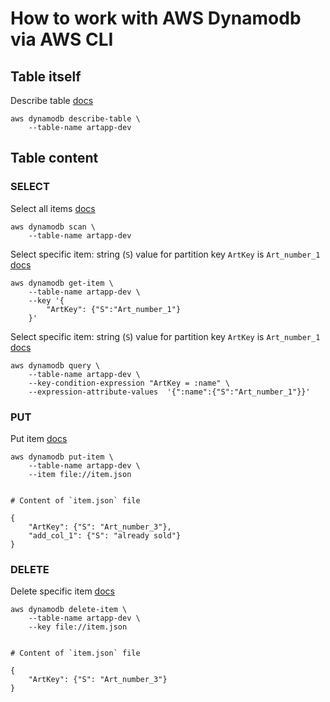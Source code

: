 # How to work with AWS Dynamodb via AWS CLI


##  Table itself

Describe table 
[docs](https://docs.aws.amazon.com/cli/latest/reference/dynamodb/describe-table.html#examples)
```
aws dynamodb describe-table \
    --table-name artapp-dev
```

## Table content

### SELECT

Select all items 
[docs](https://docs.aws.amazon.com/cli/latest/reference/dynamodb/scan.html#examples)
```
aws dynamodb scan \
    --table-name artapp-dev
```

Select specific item: string (`S`) value for partition key `ArtKey` is  `Art_number_1`
[docs](https://docs.aws.amazon.com/cli/latest/reference/dynamodb/get-item.html#examples)
```
aws dynamodb get-item \
    --table-name artapp-dev \
    --key '{
        "ArtKey": {"S":"Art_number_1"}
    }'
```

Select specific item: string (`S`) value for partition key `ArtKey` is  `Art_number_1`
[docs](https://docs.aws.amazon.com/cli/latest/reference/dynamodb/query.html#examples)
```
aws dynamodb query \
    --table-name artapp-dev \
    --key-condition-expression "ArtKey = :name" \
    --expression-attribute-values  '{":name":{"S":"Art_number_1"}}'
```

### PUT

Put item
[docs](https://docs.aws.amazon.com/cli/latest/reference/dynamodb/put-item.html#examples)
```
aws dynamodb put-item \
    --table-name artapp-dev \
    --item file://item.json


# Content of `item.json` file

{
    "ArtKey": {"S": "Art_number_3"},
    "add_col_1": {"S": "already sold"}
}
```

### DELETE 

Delete specific item
[docs](https://docs.aws.amazon.com/cli/latest/reference/dynamodb/delete-item.html#examples)
```
aws dynamodb delete-item \
    --table-name artapp-dev \
    --key file://item.json

  
# Content of `item.json` file
  
{
    "ArtKey": {"S": "Art_number_3"}
}
```
